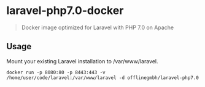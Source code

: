 # laravel-php7.0-docker

> Docker image optimized for Laravel with PHP 7.0 on Apache


## Usage

Mount your existing Laravel installation to /var/www/laravel.

    docker run -p 8080:80 -p 8443:443 -v /home/user/code/laravel:/var/www/laravel -d offlinegmbh/laravel-php7.0

